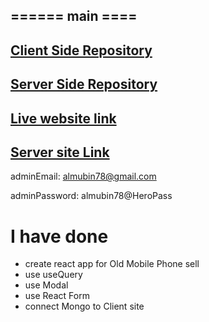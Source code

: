 
## ====== main ====
## [Client Side Repository](https://github.com/programming-hero-web-course-4/b612-used-products-resale-clients-side-almubin78)
## [Server Side Repository](https://github.com/programming-hero-web-course-4/b612-used-products-resale-server-side-almubin78)
## [Live website link](https://assignment-12-1ac17.web.app/)
## [Server site Link](https://assigment-12-server.vercel.app/)
adminEmail: almubin78@gmail.com 

adminPassword: almubin78@HeroPass

# I have done
* create react app for Old Mobile Phone sell
* use useQuery
* use Modal
* use React Form
* connect Mongo to Client site
